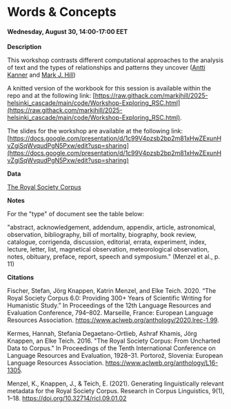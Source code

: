 # Words & Concepts 
#### Wednesday, August 30, 14:00-17:00 EET

**Description**

This workshop contrasts different computational approaches to the analysis of text and the types of relationships and patterns they uncover ([Antti Kanner](https://www.utu.fi/en/people/antti-kanner) and [Mark J. Hill](https://markjhill.github.io/))

A knitted version of the workbook for this session is available within the repo and at the following link: [https://raw.githack.com/markjhill/2025-helsinki_cascade/main/code/Workshop-Exploring_RSC.html](https://raw.githack.com/markjhill/2025-helsinki_cascade/main/code/Workshop-Exploring_RSC.html).

The slides for the workshop are available at the following link: [https://docs.google.com/presentation/d/1c99V4pzsb2bp2m81xHwZExunHvZgiSqWvqudPgN5Pxw/edit?usp=sharing](https://docs.google.com/presentation/d/1c99V4pzsb2bp2m81xHwZExunHvZgiSqWvqudPgN5Pxw/edit?usp=sharing)

**Data**

[The Royal Society Corpus](https://fedora.clarin-d.uni-saarland.de/rsc_v6/)

**Notes**

For the "type" of document see the table below:

"abstract, acknowledgement, addendum, appendix, article, astronomical, observation, bibliography, bill of mortality, biography, book review, catalogue, corrigenda, discussion, editorial, errata, experiment, index, lecture, letter, list, magnetical observation, meteorological observation, notes, obituary, preface, report, speech and symposium." (Menzel et al., p. 11)

**Citations**

Fischer, Stefan, Jörg Knappen, Katrin Menzel, and Elke Teich. 2020. “The Royal Society Corpus 6.0: Providing 300+ Years of Scientific Writing for Humanistic Study.” In Proceedings of the 12th Language Resources and Evaluation Conference, 794–802. Marseille, France: European Language Resources Association. https://www.aclweb.org/anthology/2020.lrec-1.99.

Kermes, Hannah, Stefania Degaetano-Ortlieb, Ashraf Khamis, Jörg Knappen, an Elke Teich. 2016. "The Royal Society Corpus: From Uncharted Data to Corpus." In Proceedings of the Tenth International Conference on Language Resources and Evaluation, 1928–31. Portorož, Slovenia: European Language Resources Association. https://www.aclweb.org/anthology/L16-1305.

Menzel, K., Knappen, J., & Teich, E. (2021). Generating linguistically relevant metadata for the Royal Society Corpus. Research in Corpus Linguistics, 9(1), 1–18. https://doi.org/10.32714/ricl.09.01.02
